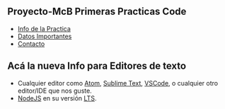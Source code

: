 ## Proyecto-McB Primeras Practicas Code

* [Info de la Practica](https://github.com/Martin-Briceno)
* [Datos Importantes](https://github.com/Martin-Briceno)
* [Contacto](https://github.com/Martin-Briceno)

## Acá la nueva Info para Editores de texto

* Cualquier editor como [Atom](https://atom.io/), [Sublime Text](https://www.sublimetext.com/), [VSCode](https://code.visualstudio.com/), o cualquier otro editor/IDE que nos guste.
* [NodeJS](https://nodejs.org/es/) en su versión [LTS](https://nodejs.org/es/download/).
